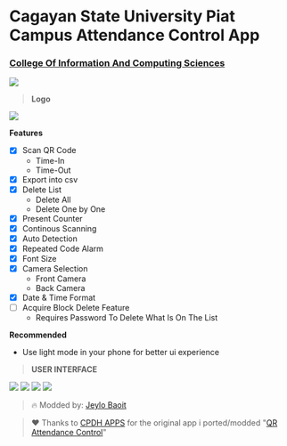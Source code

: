 # Cagayan State University Piat Campus Attendance Control App
### [College Of Information And Computing Sciences](https://www.facebook.com/bsitpiat)

![](https://img.shields.io/badge/Release-V1-orange)

> **Logo**
 
![](Assets/Logo.png)


**Features**
  - [x] Scan QR Code
    - Time-In
    - Time-Out
  - [x] Export into csv
  - [x] Delete List
    - Delete All
    - Delete One by One
  - [x] Present Counter
  - [x] Continous Scanning
  - [x] Auto Detection
  - [x] Repeated Code Alarm
  - [x] Font Size
  - [x] Camera Selection
    - Front Camera
    - Back Camera
  - [x] Date & Time Format
  - [ ] Acquire Block Delete Feature
    - Requires Password To Delete What Is On The List

**Recommended**
- Use light mode in your phone for better ui experience


> **USER INTERFACE**

![](https://github.com/NightCode101/CICS-QR-Attendance-Control/blob/main/Assets/UI_1.jpg)
![](https://github.com/NightCode101/CICS-QR-Attendance-Control/blob/main/Assets/UI_2.jpg)
![](https://github.com/NightCode101/CICS-QR-Attendance-Control/blob/main/Assets/UI_3.jpg)
![](https://github.com/NightCode101/CICS-QR-Attendance-Control/blob/main/Assets/UI_4.jpg)



> :fire: Modded by: [Jeylo Baoit](https://wwww.facebook.com/jeylo.tangaro)

> :heart: Thanks to [CPDH APPS](https://play.google.com/store/apps/dev?id=8046825376537362807&hl=en) for the original app i ported/modded "[QR Attendance Control](https://play.google.com/store/apps/details?id=com.cpdhdevs.qrattendancecontrol&hl=en)"

